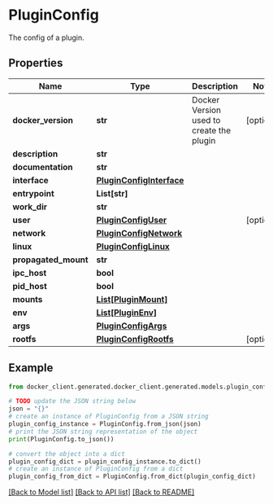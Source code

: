 # PluginConfig

The config of a plugin.

## Properties

Name | Type | Description | Notes
------------ | ------------- | ------------- | -------------
**docker_version** | **str** | Docker Version used to create the plugin | [optional] 
**description** | **str** |  | 
**documentation** | **str** |  | 
**interface** | [**PluginConfigInterface**](PluginConfigInterface.md) |  | 
**entrypoint** | **List[str]** |  | 
**work_dir** | **str** |  | 
**user** | [**PluginConfigUser**](PluginConfigUser.md) |  | [optional] 
**network** | [**PluginConfigNetwork**](PluginConfigNetwork.md) |  | 
**linux** | [**PluginConfigLinux**](PluginConfigLinux.md) |  | 
**propagated_mount** | **str** |  | 
**ipc_host** | **bool** |  | 
**pid_host** | **bool** |  | 
**mounts** | [**List[PluginMount]**](PluginMount.md) |  | 
**env** | [**List[PluginEnv]**](PluginEnv.md) |  | 
**args** | [**PluginConfigArgs**](PluginConfigArgs.md) |  | 
**rootfs** | [**PluginConfigRootfs**](PluginConfigRootfs.md) |  | [optional] 

## Example

```python
from docker_client.generated.docker_client.generated.models.plugin_config import PluginConfig

# TODO update the JSON string below
json = "{}"
# create an instance of PluginConfig from a JSON string
plugin_config_instance = PluginConfig.from_json(json)
# print the JSON string representation of the object
print(PluginConfig.to_json())

# convert the object into a dict
plugin_config_dict = plugin_config_instance.to_dict()
# create an instance of PluginConfig from a dict
plugin_config_from_dict = PluginConfig.from_dict(plugin_config_dict)
```
[[Back to Model list]](../README.md#documentation-for-models) [[Back to API list]](../README.md#documentation-for-api-endpoints) [[Back to README]](../README.md)


